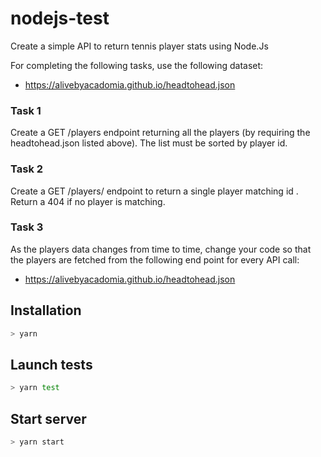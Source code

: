 # nodejs-test

Create a simple API to return tennis player stats using Node.Js

For completing the following tasks, use the following dataset:
- https://alivebyacadomia.github.io/headtohead.json

### Task 1

Create a GET /players endpoint returning all the players (by requiring the headtohead.json listed
above). The list must be sorted by player id.

### Task 2

Create a GET /players/<id> endpoint to return a single player matching id <id>. Return a 404 if no
player is matching.

### Task 3

As the players data changes from time to time, change your code so that the players are fetched
from the following end point for every API call:
- https://alivebyacadomia.github.io/headtohead.json

## Installation
``` bash
> yarn
```

## Launch tests
``` bash
> yarn test
```

## Start server
``` bash
> yarn start
```
